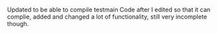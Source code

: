 Updated to be able to compile testmain
Code after I edited so that it can complie, added  and changed a lot of functionality, still very incomplete though.
